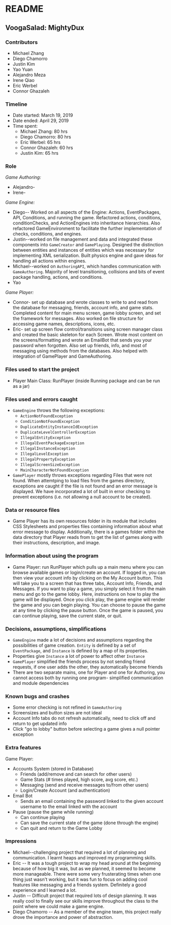 # README

## VoogaSalad: MightyDux

### Contributors
* Michael Zhang
* Diego Chamorro
* Justin Kim
* Yao Yuan
* Alejandro Meza
* Irene Qiao
* Eric Werbel
* Connor Ghazaleh

### Timeline
* Date started: March 19, 2019 
* Date ended: April 29, 2019
* Time spent:
    * Michael Zhang: 80 hrs
    * Diego Chamorro: 80 hrs
    * Eric Werbel: 65 hrs
    * Connor Ghazaleh: 60 hrs
    * Justin Kim: 65 hrs

### Role
*Game Authoring:*
* Alejandro-
* Irene-

*Game Engine:*
* Diego-- Worked on all aspects of the Engine: Actions, EventPackages, API, Conditions, and running the game. Refactored actions, conditions, conditionChecks, and ActionEngines into inheritance hierarchies. Also refactored GameEnvironment to facilitate the further implementation of checks, conditions, and engines. 
* Justin--worked on file management and data and integrated these components into `GameCreator` and `GamePlaying`. Designed the distinction between entities and instances of entities which was necessary for implementing XML serialization. Built physics engine and gave ideas for handling all actions within engines. 
* Michael--worked on `AuthoringAPI`, which handles communication with `GameAuthoring`. Majority of level transitioning, collisions and bits of event package handling, actions, and conditions.
* Yao

*Game Player:*
* Connor- set up database and wrote classes to write to and read from the database for messaging, friends, account info, and game stats. Completed content for main menu screen, game lobby screen, and set the framework for messages. Also worked on file structure for accessing game names, descriptions, icons, etc.
* Eric- set up screen flow control/transitions using screen manager class and created the basic skeleton for each Screen. Wrote most content on the screens/formatting and wrote an EmailBot that sends you your password when forgotten. Also set up friends, info, and most of messaging using methods from the databases. Also helped with integration of GamePlayer and GameAuthoring. 

### Files used to start the project
* Player Main Class: RunPlayer (inside Running package and can be run as a jar)

### Files used and errors caught
* `GameEngine` throws the following exceptions:
    - `ActionNotFoundException`
    - `ConditionNotFoundException`
    - `DuplicateEntityInstanceIdException`
    - `DuplicateLevelControllerException`
    - `IllegalEntityException`
    - `IllegalEventPackageException`
    - `IllegalInstanceException`
    - `IllegalLevelException`
    - `IllegalPropertyException`
    - `IllegalScreenSizeException`
    - `MainCharacterNotFoundException`
* `GamePlayer` mostly throws exceptions regarding Files that were not found. When attemtping to load files from the games directory, exceptions are caught if the file is not found and an error message is displayed. We have incorporated a lot of built in error checking to prevent exceptions (i.e. not allowing a null account to be created). 

### Data or resource files
* Game Player has its own resources folder in its module that includes CSS Stylesheets and properties files containing information about what error message to display. Additionally, there is a games folder within the data directory that Player reads from to get the list of games along with their instructions, description, and image. 


### Information about using the program
* Game Player: run RunPlayer which pulls up a main menu where you can browse available games or login/create an account. If logged in, you can then view your account info by clicking on the My Account button. This will take you to a screen that has three tabs, Account Info, Friends, and Messages. If you want to play a game, you simply select it from the main menu and go to the game lobby. Here, instructions on how to play the game will be displayed. Once you click play, the game engine will render the game and you can begin playing. You can choose to pause the game at any time by clicking the pause button. Once the game is paused, you can continue playing, save the current state, or quit. 

### Decisions, assumptions, simplifications
- `GameEngine` made a lot of decisions and assumptions regarding the possibilities of game creation. `Entity` is defined by a set of `EventPackage`, and `Instance` is defined by a map of its properties.
- Properties give `Instance` a lot of power to affect other `Instance`
- `GamePlayer` simplified the friends process by not sending friend requests, if one user adds the other, they automatically become friends
- There are two separate mains, one for Player and one for Authoring, you cannot access both by running one program- simplified communication and module dependencies

### Known bugs and crashes
- Some error checking is not refined in `GameAuthoring`
- Screensizes and button sizes are not ideal
- Account Info tabs do not refresh automatically, need to click off and return to get updated info
- Click "go to lobby" button before selecting a game gives a null pointer exception

### Extra features
Game Player:
* Accounts System (stored in Database)
    * Friends (add/remove and can search for other users)
    * Game Stats (# times played, high score, avg score, etc.)
    * Messaging (send and receive messages to/from other users)
    * Login/Create Account (and authentication)
* Email Bot
    * Sends an email containing the password linked to the given account username to the email linked with the account
* Pause (pause the game while running)
    * Can continue playing
    * Can save the current state of the game (done through the engine)
    * Can quit and return to the Game Lobby

### Impressions
* Michael--challenging project that required a lot of planning and communication. I learnt heaps and improved my programming skills.
* Eric -- It was a tough project to wrap my head around at the beginning because of how big it was, but as we planned, it seemed to become more manageable. There were some very frusterating times when one thing just wasn't working, but it was fun to focus on adding cool features like messaging and a friends system. Definitely a good experience and I learned a lot. 
* Justin -- Difficult project that required lots of design planning. It was really cool to finally see our skills improve throughout the class to the point where we could make a game engine. 
* Diego Chamorro -- As a member of the engine team, this project really drove the importance and power of abstraction.  
